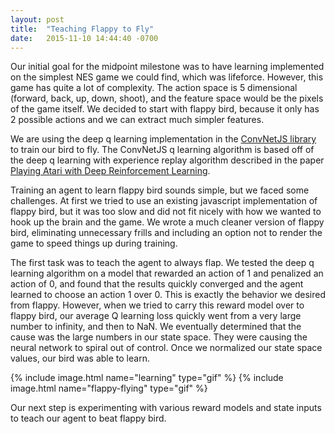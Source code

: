 ```yaml
---
layout: post
title:  "Teaching Flappy to Fly"
date:   2015-11-10 14:44:40 -0700
---
```


Our initial goal for the midpoint milestone was to have learning implemented on the simplest NES game we could find, which was lifeforce. However, this game has quite a lot of complexity. The action space is 5 dimensional (forward, back, up, down, shoot), and the feature space would be the pixels of the game itself. We decided to start with flappy bird, because it only has 2 possible actions and we can extract much simpler features.

We are using the deep q learning implementation in the [ConvNetJS library](http://cs.stanford.edu/people/karpathy/convnetjs/) to train our bird to fly. The ConvNetJS q learning algorithm is based off of the deep q learning with experience replay algorithm described in the paper [Playing Atari with Deep Reinforcement Learning](https://www.cs.toronto.edu/~vmnih/docs/dqn.pdf).

Training an agent to learn flappy bird sounds simple, but we faced some challenges. At first we tried to use an existing javascript implementation of flappy bird, but it was too slow and did not fit nicely with how we wanted to hook up the brain and the game. We wrote a much cleaner version of flappy bird, eliminating unnecessary frills and including an option not to render the game to speed things up during training. 

The first task was to teach the agent to always flap. We tested the deep q learning algorithm on a model that rewarded an action of 1 and penalized an action of 0, and found that the results quickly converged and the agent learned to choose an action 1 over 0. This is exactly the behavior we desired from flappy. However, when we tried to carry this reward model over to flappy bird, our average Q learning loss quickly went from a very large number to infinity, and then to NaN. We eventually determined that the cause was the large numbers in our state space. They were causing the neural network to spiral out of control. Once we normalized our state space values, our bird was able to learn.

{% include image.html name="learning" type="gif" %}
{% include image.html name="flappy-flying" type="gif" %}

Our next step is experimenting with various reward models and state inputs to teach our agent to beat flappy bird.